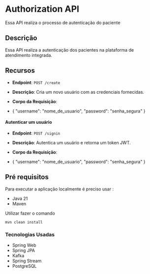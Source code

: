 # Authorization API
Essa API realiza o processo de autenticação do paciente

## Descrição
Essa API realiza a autenticação dos pacientes na plataforma de atendimento integrada. 

## Recursos
-   **Endpoint**:  `POST /create`
    
-   **Descrição**: Cria um novo usuário com as credenciais fornecidas.
    
-   **Corpo da Requisição**:
- {
                           "username": "nome_de_usuario",
                           "password": "senha_segura"
                         }

#### Autenticar um usuário

-   **Endpoint**:  `POST /signin`
    
-   **Descrição**: Autentica um usuário e retorna um token JWT.
    
-   **Corpo da Requisição**:
- {
  "username": "nome_de_usuario",
  "password": "senha_segura"
}

## Pré requisitos

Para executar a aplicação localmente é preciso usar :

-   Java 21
-   Maven


Utilizar fazer o comando

```
mvn clean install 

```

### Tecnologias Usadas

-   Spring Web
-   Spring JPA
-   Kafka
-  Spring Stream 
-   PostgreSQL
